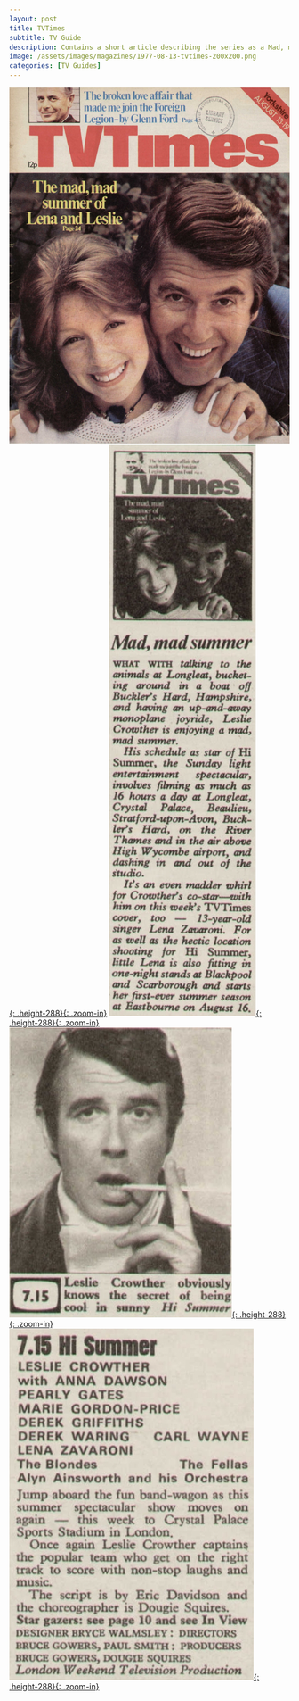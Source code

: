 ```yaml
---
layout: post
title: TVTimes
subtitle: TV Guide
description: Contains a short article describing the series as a Mad, mad summer for Lesley Crowther and an even madder whirl for his co-star Lena Zavaroni. Click on link to view the article.
image: /assets/images/magazines/1977-08-13-tvtimes-200x200.png
categories: [TV Guides]
---
```


[![](/assets/images/magazines/1977-08-13-tvtimes-front-cover.jpg){: .height-288}{: .zoom-in}](/assets/images/magazines/1977-08-13-tvtimes-front-cover.jpg)
[![](/assets/images/magazines/1977-08-13-tvtimes-hi-summer.jpg){: .height-288}{: .zoom-in}](/assets/images/magazines/1977-08-13-tvtimes-hi-summer.jpg)
[![](/assets/images/magazines/1977-08-13-tvtimes-hi-summer-lc.jpg){: .height-288}{: .zoom-in}](/assets/images/magazines/1977-08-13-tvtimes-hi-summer-lc.jpg)
[![](/assets/images/magazines/1977-08-13-tvtimes-hi-summer-details.jpg){: .height-288}{: .zoom-in}](/assets/images/magazines/1977-08-13-tvtimes-hi-summer-details.jpg)

<style>
.height-288 {width:auto; height: 288px;}
</style>

